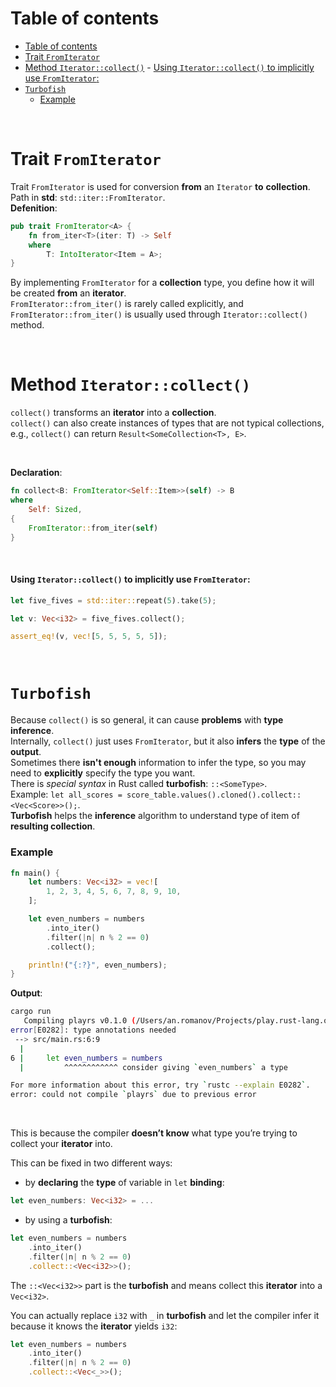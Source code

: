 # Table of contents
- [Table of contents](#table-of-contents)
- [Trait `FromIterator`](#trait-fromiterator)
- [Method `Iterator::collect()`](#method-iteratorcollect)
      - [Using `Iterator::collect()` to implicitly use `FromIterator`:](#using-iteratorcollect-to-implicitly-use-fromiterator)
- [`Turbofish`](#turbofish)
    - [Example](#example)

<br>

# Trait `FromIterator`
Trait `FromIterator` is used for conversion **from** an `Iterator` **to** **collection**.<br>
Path in **std**: `std::iter::FromIterator`.<br>
**Defenition**:
```Rust
pub trait FromIterator<A> {
    fn from_iter<T>(iter: T) -> Self
    where
        T: IntoIterator<Item = A>;
}
```

By implementing `FromIterator` for a **collection** type, you define how it will be created **from** an **iterator**.<br>
`FromIterator::from_iter()` is rarely called explicitly, and `FromIterator::from_iter()` is usually used through `Iterator::collect()` method.

<br>

# Method `Iterator::collect()`
`collect()` transforms an **iterator** into a **collection**.<br>
`collect()` can also create instances of types that are not typical collections, e.g., `collect()` can return `Result<SomeCollection<T>, E>`.

<br>

**Declaration**:
```Rust
fn collect<B: FromIterator<Self::Item>>(self) -> B
where
    Self: Sized,
{
    FromIterator::from_iter(self)
}
```

<br>

#### Using `Iterator::collect()` to implicitly use `FromIterator`:
```Rust
let five_fives = std::iter::repeat(5).take(5);

let v: Vec<i32> = five_fives.collect();

assert_eq!(v, vec![5, 5, 5, 5, 5]);
```

<br>

# `Turbofish`
Because `collect()` is so general, it can cause **problems** with **type inference**.<br>
Internally, `collect()` just uses `FromIterator`, but it also **infers** the **type** of the **output**.<br>
Sometimes there **isn't enough** information to infer the type, so you may need to **explicitly** specify the type you want.<br>
There is *special syntax* in Rust called **turbofish**: `::<SomeType>`.<br>
Example: `let all_scores = score_table.values().cloned().collect::<Vec<Score>>();`.<br>
**Turbofish** helps the **inference** algorithm to understand type of item of **resulting collection**.<br>

### Example
```Rust
fn main() {
    let numbers: Vec<i32> = vec![
        1, 2, 3, 4, 5, 6, 7, 8, 9, 10,
    ];

    let even_numbers = numbers
        .into_iter()
        .filter(|n| n % 2 == 0)
        .collect();

    println!("{:?}", even_numbers);
}
```

**Output**:
```bash
cargo run
   Compiling playrs v0.1.0 (/Users/an.romanov/Projects/play.rust-lang.org)
error[E0282]: type annotations needed
 --> src/main.rs:6:9
  |
6 |     let even_numbers = numbers
  |         ^^^^^^^^^^^^ consider giving `even_numbers` a type

For more information about this error, try `rustc --explain E0282`.
error: could not compile `playrs` due to previous error
```

<br>

This is because the compiler **doesn’t know** what type you’re trying to collect your **iterator** into.<br>

This can be fixed in two different ways:
- by **declaring** the **type** of variable in `let` **binding**: 
```Rust
let even_numbers: Vec<i32> = ...
```
- by using a **turbofish**:
```Rust
let even_numbers = numbers
    .into_iter()
    .filter(|n| n % 2 == 0)
    .collect::<Vec<i32>>();
```

The `::<Vec<i32>>` part is the **turbofish** and means collect this **iterator** into a `Vec<i32>`.<br>

You can actually replace `i32` with `_` in **turbofish** and let the compiler infer it because it knows the **iterator** yields `i32`:
```Rust
let even_numbers = numbers
    .into_iter()
    .filter(|n| n % 2 == 0)
    .collect::<Vec<_>>();
```
